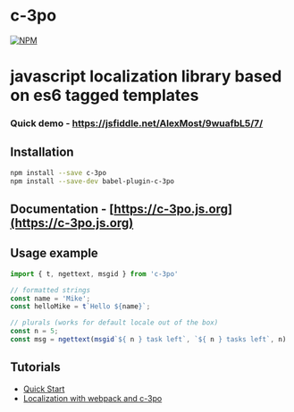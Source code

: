 # c-3po
[![NPM](https://nodei.co/npm/c-3po.png?downloads=true)](https://nodei.co/npm/c-3po/)

# javascript localization library based on es6 tagged templates

### Quick demo - https://jsfiddle.net/AlexMost/9wuafbL5/7/

## Installation

```bash
npm install --save c-3po
npm install --save-dev babel-plugin-c-3po
```

## Documentation - [https://c-3po.js.org](https://c-3po.js.org)

## Usage example
```js
import { t, ngettext, msgid } from 'c-3po'

// formatted strings
const name = 'Mike';
const helloMike = t`Hello ${name}`;

// plurals (works for default locale out of the box)
const n = 5;
const msg = ngettext(msgid`${ n } task left`, `${ n } tasks left`, n)
```

## Tutorials
* [Quick Start](https://c-3po.js.org/quick-start.html)
* [Localization with webpack and c-3po](https://c-3po.js.org/localization-with-webpack-and-c-3po.html)
